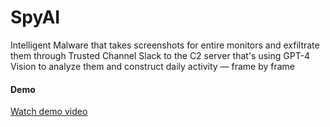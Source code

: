 # SpyAI
Intelligent Malware that takes screenshots for entire monitors and exfiltrate them through Trusted Channel Slack to the C2 server that's using GPT-4 Vision to analyze them and construct daily activity — frame by frame 

#### Demo
[Watch demo video](https://streamable.com/qq78kt)
 
